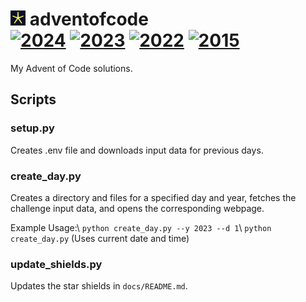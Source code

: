 # <img src="assets/favicon.png" alt="favicon" style="width:24px;"> adventofcode <br> <!-- SHIELDS_START -->[![2024](https://img.shields.io/badge/2024-16★-d9d08f?style=flat-square)](https://adventofcode.com/2024) [![2023](https://img.shields.io/badge/2023-16★-d9d08f?style=flat-square)](https://adventofcode.com/2023) [![2022](https://img.shields.io/badge/2022-22★-dbcf76?style=flat-square)](https://adventofcode.com/2022) [![2015](https://img.shields.io/badge/2015-9★-d6d1ad?style=flat-square)](https://adventofcode.com/2015)<!-- SHIELDS_END -->

My Advent of Code solutions.

## Scripts

### setup.py

Creates .env file and downloads input data for previous days.

### create_day.py

Creates a directory and files for a specified day and year, fetches the challenge input data, and opens the corresponding webpage.

Example Usage:\ `python create_day.py --y 2023 --d 1`\ `python create_day.py`
(Uses current date and time)

### update_shields.py

Updates the star shields in `docs/README.md`.
